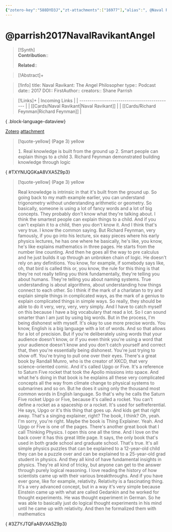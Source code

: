 ```yaml
---
{"zotero-key":"588DYD3J","zt-attachments":["16977"],"alias":", @Naval Ravikant: The Angel Philosopher","keywords":[],"FirstAuthor":"[[ Shane Parrish]]","tags":["source/podcast"],"dg-publish":true,"permalink":"/sources/parrish2017-naval-ravikant-angel/","dgPassFrontmatter":true}
---
```


# @parrish2017NavalRavikantAngel

>[!Synth]  
>**Contribution**::  
>  
>**Related**:: 
>  

> [!Abstract]+
> 

> [!Info]
> title: Naval Ravikant: The Angel Philosopher
> type:: Podcast
> date:: 2017
> DOI:: 
> FirstAuthor:: 
> creators:: Shane Parrish

> [!Links]+
>  | Incoming Links                                |
> | --------------------------------------------- |
> | [[Cards/Naval Ravikant\|Naval Ravikant]]   |
> | [[Cards/Richard Feynman\|Richard Feynman]] |
> 
{ .block-language-dataview}


[Zotero](zotero://select/library/items/588DYD3J) [attachment](<file:///Users/nathanmaxwell/Zotero/storage/A8VXA5Z9/Parrish%20-%202017%20-%20Naval%20Ravikant%20The%20Angel%20Philosopher.pdf>)

> [!quote-yellow] (Page 3) yellow
> 
>  Real knowledge is built from the ground up   Smart people can explain things to a child   Richard Feynman demonstrated building knowledge through logic
>
{ #TXYNUQGKaA8VXA5Z9p3}


> [!quote-yellow] (Page 3) yellow
> 
> Real knowledge is intrinsic in that it's built from the ground up. So going  back to my math example earlier, you can understand trigonometry  without understanding arithmetic or geometry. So basically, someone is  using a lot of fancy words and a lot of big concepts. They probably don't  know what they're talking about. I think the smartest people can explain  things to a child. And if you can't explain it to a child, then you don't  know it. And I think that's very true. I know the common saying. But  Richard Feynman, very famously, if you go into his lecture, six easy  pieces where his early physics lectures, he has one where he basically,  he's like, you know, he's like explains mathematics in three pages. He  starts from the number line counting. And then he goes all the way to  pre calculus and he just builds it up through an unbroken chain of logic.  He doesn't rely on any definitions. You know, for example, if somebody  says like, oh, that bird is called this or, you know, the rule for this thing is  that they're not really telling you think fundamentally, they're telling you  about humans. They're telling you about naming systems. True  understanding is about algorithms, about understanding how things  connect to each other. So I think if the mark of a charlatan to try and  explain simple things in complicated ways, as the mark of a genius to  explain complicated things in simple ways. So really, they should be able to do it very, very, very, very simply. And I have to catch myself on this  because I have a big vocabulary that read a lot. So I can sound smarter  than I am just by using big words. But in the process, I'm being  dishonest with myself. It's okay to use more precise words. You know,  English is a big language with a lot of words. And so that allows for a lot  of precision.  But if you're deliberately using words that your audience doesn't know,  or if you even think you're using a word that your audience doesn't know  and you don't catch yourself and correct that, then you're essentially  being dishonest. You're just trying to show off. You're trying to pull one  over their eyes. There's a great book by Randall Munro, who is the  creator of XKCD, that very science-oriented comic. And it's called Upgo  or Five. It's a reference to Saturn Five rocket that took the Apollo  missions into space. And what he's doing in that book is he explains all  these very complicated concepts all the way from climate change to  physical systems to submarines and so on. But he does it using only the  thousand most common words in English language. So that's why he  calls the Saturn Five rocket Upgo or Five, because it's called a rocket.  You can't define a rocket as a spaceship or a rocket. It's used for selfreferential. He says, Upgo or it's this thing that goes up. And kids get  that right away. That's a singing explainer, right? The book, I think? Oh,  yeah. I'm sorry, you're right. Maybe the book is Thing Explainer. Yeah.  And Upgo or Five is one of the pages. There's another great book that I  call Thinking Physics. I open this one all the time. And I love on the back  cover it has this great little page. It says, the only book that's used in  both grade school and graduate school. That's true. It's all simple  physics puzzles that can be explained to a 12-year-old child they can be  a puzzle over and can be explained to a 25-year-old grad student in  physics. And they all kind of have fundamental insights in physics.  They're all kind of tricky, but anyone can get to the answer through  purely logical reasoning. I love reading the history of how scientists  came up with their various breakthroughs. And if you have ever gone,  like for example, relativity. Relativity is a fascinating thing.  It's a very advanced concept, but in a way it's very simple because  Einstein came up with what are called Gedankin and he worked for  thought experiments. He was thought experiment in German. So he was  able to basically just do logical thought experiments in his mind until he  came up with relativity. And then he formalized them with mathematics
>
{ #3Z7YJTQFaA8VXA5Z9p3}

